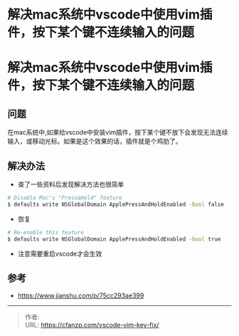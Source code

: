 # 解决mac系统中vscode中使用vim插件，按下某个键不连续输入的问题


<!--more-->
# 解决mac系统中vscode中使用vim插件，按下某个键不连续输入的问题
## 问题
在mac系统中,如果给vscode中安装vim插件，按下某个键不放下会发现无法连续输入，或移动光标。如果是这个效果的话，插件就是个鸡肋了。

## 解决办法
- 查了一些资料后发现解决方法也很简单
```bash
# Disable Mac's "Press&Hold" feature
$ defaults write NSGlobalDomain ApplePressAndHoldEnabled -bool false
```
- 恢复
```bash
# Re-enable this feature
$ defaults write NSGlobalDomain ApplePressAndHoldEnabled -bool true
```

- 注意需要重启vscode才会生效


## 参考
- https://www.jianshu.com/p/75cc293ae399


---

> 作者:   
> URL: https://cfanzp.com/vscode-vim-key-fix/  

